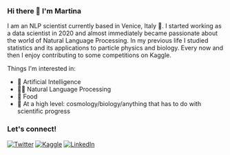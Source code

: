 ### Hi there 🌈 I'm Martina
I am an NLP scientist currently based in Venice, Italy 🍕. I started working as a data scientist in 2020 and almost immediately became passionate about the world of Natural Language Processing. In my previous life I studied statistics and its applications to particle physics and biology.
Every now and then I enjoy contributing to some competitions on Kaggle.

Things I'm interested in:

- 🧠 Artificial Intelligence
- 👩‍💻 Natural Language Processing
- 🍝 Food
- 🔭 At a high level: cosmology/biology/anything that has to do with scientific progress

### Let's connect!
<a href="https://twitter.com/MFumanelli" target="_blank"><img alt="Twitter" src="https://img.shields.io/badge/twitter-%231DA1F2.svg?&style=for-the-badge&logo=twitter&logoColor=white" /></a>
<a href="https://www.kaggle.com/serquet" target="_blank"><img alt="Kaggle" src="https://img.shields.io/badge/Kaggle-035a7d?style=for-the-badge&logo=kaggle&logoColor=white" /></a>
<a href="https://www.linkedin.com/in/martina-fumanelli/" target="_blank"><img alt="LinkedIn" src="https://img.shields.io/badge/linkedin-%230077B5.svg?&style=for-the-badge&logo=linkedin&logoColor=white" /></a>
